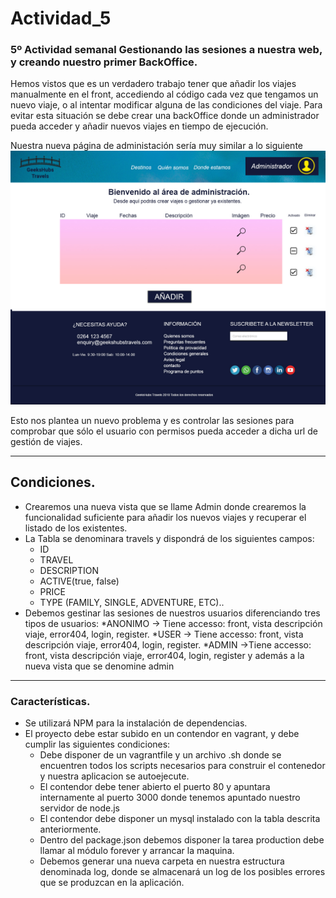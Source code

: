 # Actividad_5
### 5º Actividad semanal Gestionando las sesiones a nuestra web, y creando nuestro primer BackOffice.

Hemos vistos que es un verdadero trabajo tener que añadir los viajes manualmente en el front, accediendo al código cada vez que tengamos un nuevo viaje, o al intentar modificar alguna de las condiciones del viaje. Para evitar esta situación se debe crear una backOffice donde un administrador pueda acceder y añadir nuevos viajes en tiempo de ejecución.

Nuestra nueva página de administación sería muy similar a lo siguiente
![alt_text](https://github.com/GeeksHubsAcademy/Actividad_5/blob/master/administrador.jpg)

Esto nos plantea un nuevo problema y es controlar las sesiones para comprobar que sólo el usuario con permisos pueda acceder a dicha url de gestión de viajes.

---

## Condiciones.
* Crearemos una nueva vista que se llame Admin donde crearemos la funcionalidad suficiente para añadir los nuevos viajes y recuperar el listado de los existentes.
* La Tabla se denominara travels y dispondrá de los siguientes campos:
  * ID
  * TRAVEL
  * DESCRIPTION
  * ACTIVE(true, false)
  * PRICE
  * TYPE (FAMILY, SINGLE, ADVENTURE, ETC)..
* Debemos gestinar las sesiones de nuestros usuarios diferenciando tres tipos de usuarios:
  *ANONIMO -> Tiene accesso: front, vista descripción viaje, error404, login, register.
  *USER -> Tiene accesso: front, vista descripción viaje, error404, login, register.
  *ADMIN ->Tiene accesso: front, vista descripción viaje, error404, login, register y además a la nueva vista que se denomine admin

---

### Características.

* Se utilizará NPM para la instalación de dependencias.
* El proyecto debe estar subido en un contendor en vagrant, y debe cumplir las siguientes condiciones:
  * Debe disponer de un vagrantfile y un archivo .sh donde se encuentren todos los scripts necesarios para construir el contenedor y nuestra aplicacion se autoejecute.
  * El contendor debe tener abierto el puerto 80 y apuntara internamente al puerto 3000 donde tenemos apuntado nuestro servidor de node.js
  * El contendor debe disponer un mysql instalado con la tabla descrita anteriormente.
  * Dentro del package.json debemos disponer la tarea production debe llamar al módulo forever y arrancar la maquina.
  * Debemos generar una nueva carpeta en nuestra estructura denominada log, donde se almacenará un log de los posibles errores que se produzcan en la aplicación.